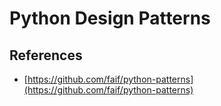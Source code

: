 # Python Design Patterns

## References

- [https://github.com/faif/python-patterns](https://github.com/faif/python-patterns)